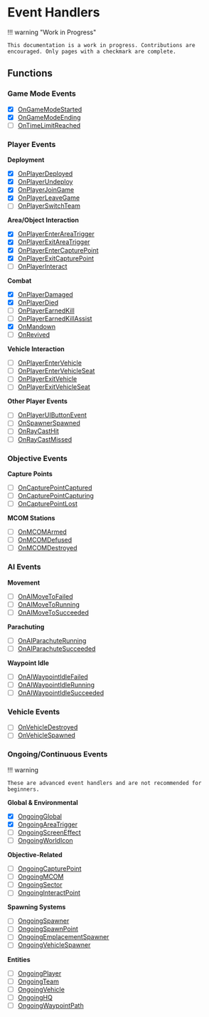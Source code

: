 # Event Handlers

!!! warning "Work in Progress"

    This documentation is a work in progress. Contributions are encouraged. Only pages with a checkmark are complete.

## Functions

### Game Mode Events

- [x] [OnGameModeStarted](./OnGameModeStarted.md)
- [x] [OnGameModeEnding](./OnGameModeEnding.md)
- [ ] [OnTimeLimitReached](./OnTimeLimitReached.md)

### Player Events

**Deployment**

  - [x] [OnPlayerDeployed](./OnPlayerDeployed.md)
  - [x] [OnPlayerUndeploy](./OnPlayerUndeploy.md)
  - [x] [OnPlayerJoinGame](./OnPlayerJoinGame.md)
  - [x] [OnPlayerLeaveGame](./OnPlayerLeaveGame.md)
  - [ ] [OnPlayerSwitchTeam](./OnPlayerSwitchTeam.md)

**Area/Object Interaction**

  - [x] [OnPlayerEnterAreaTrigger](./OnPlayerEnterAreaTrigger.md)
  - [x] [OnPlayerExitAreaTrigger](./OnPlayerExitAreaTrigger.md)
  - [x] [OnPlayerEnterCapturePoint](./OnPlayerEnterCapturePoint.md)
  - [x] [OnPlayerExitCapturePoint](./OnPlayerExitCapturePoint.md)
  - [ ] [OnPlayerInteract](./OnPlayerInteract.md)

**Combat**

  - [x] [OnPlayerDamaged](./OnPlayerDamaged.md)
  - [x] [OnPlayerDied](./OnPlayerDied.md)
  - [ ] [OnPlayerEarnedKill](./OnPlayerEarnedKill.md)
  - [ ] [OnPlayerEarnedKillAssist](./OnPlayerEarnedKillAssist.md)
  - [x] [OnMandown](./OnMandown.md)
  - [ ] [OnRevived](./OnRevived.md)

**Vehicle Interaction**

  - [ ] [OnPlayerEnterVehicle](./OnPlayerEnterVehicle.md)
  - [ ] [OnPlayerEnterVehicleSeat](./OnPlayerEnterVehicleSeat.md)
  - [ ] [OnPlayerExitVehicle](./OnPlayerExitVehicle.md)
  - [ ] [OnPlayerExitVehicleSeat](./OnPlayerExitVehicleSeat.md)

**Other Player Events**

  - [ ] [OnPlayerUIButtonEvent](./OnPlayerUIButtonEvent.md)
  - [ ] [OnSpawnerSpawned](./OnSpawnerSpawned.md)
  - [ ] [OnRayCastHit](./OnRayCastHit.md)
  - [ ] [OnRayCastMissed](./OnRayCastMissed.md)

### Objective Events

**Capture Points**

  - [ ] [OnCapturePointCaptured](./OnCapturePointCaptured.md)
  - [ ] [OnCapturePointCapturing](./OnCapturePointCapturing.md)
  - [ ] [OnCapturePointLost](./OnCapturePointLost.md)

**MCOM Stations**

  - [ ] [OnMCOMArmed](./OnMCOMArmed.md)
  - [ ] [OnMCOMDefused](./OnMCOMDefused.md)
  - [ ] [OnMCOMDestroyed](./OnMCOMDestroyed.md)

### AI Events

**Movement**

  - [ ] [OnAIMoveToFailed](./OnAIMoveToFailed.md)
  - [ ] [OnAIMoveToRunning](./OnAIMoveToRunning.md)
  - [ ] [OnAIMoveToSucceeded](./OnAIMoveToSucceeded.md)

**Parachuting**

  - [ ] [OnAIParachuteRunning](./OnAIParachuteRunning.md)
  - [ ] [OnAIParachuteSucceeded](./OnAIParachuteSucceeded.md)

**Waypoint Idle**

  - [ ] [OnAIWaypointIdleFailed](./OnAIWaypointIdleFailed.md)
  - [ ] [OnAIWaypointIdleRunning](./OnAIWaypointIdleRunning.md)
  - [ ] [OnAIWaypointIdleSucceeded](./OnAIWaypointIdleSucceeded.md)

### Vehicle Events

- [ ] [OnVehicleDestroyed](./OnVehicleDestroyed.md)
- [ ] [OnVehicleSpawned](./OnVehicleSpawned.md)

### Ongoing/Continuous Events

!!! warning

    These are advanced event handlers and are not recommended for beginners.

**Global & Environmental**

  - [x] [OngoingGlobal](./OngoingGlobal.md)
  - [x] [OngoingAreaTrigger](./OngoingAreaTrigger.md)
  - [ ] [OngoingScreenEffect](./OngoingScreenEffect.md)
  - [ ] [OngoingWorldIcon](./OngoingWorldIcon.md)

**Objective-Related**

  - [ ] [OngoingCapturePoint](./OngoingCapturePoint.md)
  - [ ] [OngoingMCOM](./OngoingMCOM.md)
  - [ ] [OngoingSector](./OngoingSector.md)
  - [ ] [OngoingInteractPoint](./OngoingInteractPoint.md)

**Spawning Systems**

  - [ ] [OngoingSpawner](./OngoingSpawner.md)
  - [ ] [OngoingSpawnPoint](./OngoingSpawnPoint.md)
  - [ ] [OngoingEmplacementSpawner](./OngoingEmplacementSpawner.md)
  - [ ] [OngoingVehicleSpawner](./OngoingVehicleSpawner.md)

**Entities**

  - [ ] [OngoingPlayer](./OngoingPlayer.md)
  - [ ] [OngoingTeam](./OngoingTeam.md)
  - [ ] [OngoingVehicle](./OngoingVehicle.md)
  - [ ] [OngoingHQ](./OngoingHQ.md)
  - [ ] [OngoingWaypointPath](./OngoingWaypointPath.md)